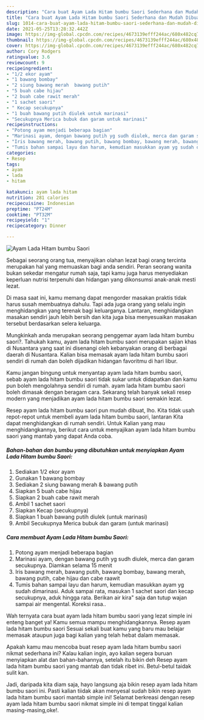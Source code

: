 ```yaml
---
description: "Cara buat Ayam Lada Hitam bumbu Saori Sederhana dan Mudah Dibuat"
title: "Cara buat Ayam Lada Hitam bumbu Saori Sederhana dan Mudah Dibuat"
slug: 1014-cara-buat-ayam-lada-hitam-bumbu-saori-sederhana-dan-mudah-dibuat
date: 2021-05-25T13:28:32.442Z
image: https://img-global.cpcdn.com/recipes/4673139efff244ac/680x482cq70/ayam-lada-hitam-bumbu-saori-foto-resep-utama.jpg
thumbnail: https://img-global.cpcdn.com/recipes/4673139efff244ac/680x482cq70/ayam-lada-hitam-bumbu-saori-foto-resep-utama.jpg
cover: https://img-global.cpcdn.com/recipes/4673139efff244ac/680x482cq70/ayam-lada-hitam-bumbu-saori-foto-resep-utama.jpg
author: Cory Rodgers
ratingvalue: 3.6
reviewcount: 9
recipeingredient:
- "1/2 ekor ayam"
- "1 bawang bombay"
- "2 siung bawang merah  bawang putih"
- "5 buah cabe hijau"
- "2 buah cabe rawit merah"
- "1 sachet saori"
- " Kecap secukupnya"
- "1 buah bawang putih diulek untuk marinasi"
- "Secukupnya Merica bubuk dan garam untuk marinasi"
recipeinstructions:
- "Potong ayam menjadi beberapa bagian"
- "Marinasi ayam, dengan bawang putih yg sudh diulek, merca dan garam secukupnya. Diamkan selama 15 menit"
- "Iris bawang merah, bawang putih, bawang bombay, bawang merah, bawang putih, cabe hijau dan cabe raawit"
- "Tumis bahan sampai layu dan harum, kemudian masukkan ayam yg sudah dimarinasi. Aduk sampai rata, masukan 1 sachet saori dan kecap secukupnya, aduk hingga rata. Berikan air kira&#34; saja dan tutup wajan sampai air mengental. Koreksi rasa.."
categories:
- Resep
tags:
- ayam
- lada
- hitam

katakunci: ayam lada hitam 
nutrition: 281 calories
recipecuisine: Indonesian
preptime: "PT24M"
cooktime: "PT32M"
recipeyield: "1"
recipecategory: Dinner

---
```



![Ayam Lada Hitam bumbu Saori](https://img-global.cpcdn.com/recipes/4673139efff244ac/680x482cq70/ayam-lada-hitam-bumbu-saori-foto-resep-utama.jpg)

Sebagai seorang orang tua, menyajikan olahan lezat bagi orang tercinta merupakan hal yang memuaskan bagi anda sendiri. Peran seorang  wanita bukan sekedar mengatur rumah saja, tapi kamu juga harus menyediakan keperluan nutrisi terpenuhi dan hidangan yang dikonsumsi anak-anak mesti lezat.

Di masa  saat ini, kamu memang dapat mengorder masakan praktis tidak harus susah membuatnya dahulu. Tapi ada juga orang yang selalu ingin menghidangkan yang terenak bagi keluarganya. Lantaran, menghidangkan masakan sendiri jauh lebih bersih dan kita juga bisa menyesuaikan masakan tersebut berdasarkan selera keluarga. 



Mungkinkah anda merupakan seorang penggemar ayam lada hitam bumbu saori?. Tahukah kamu, ayam lada hitam bumbu saori merupakan sajian khas di Nusantara yang saat ini disenangi oleh kebanyakan orang di berbagai daerah di Nusantara. Kalian bisa memasak ayam lada hitam bumbu saori sendiri di rumah dan boleh dijadikan hidangan favoritmu di hari libur.

Kamu jangan bingung untuk menyantap ayam lada hitam bumbu saori, sebab ayam lada hitam bumbu saori tidak sukar untuk didapatkan dan kamu pun boleh mengolahnya sendiri di rumah. ayam lada hitam bumbu saori boleh dimasak dengan beragam cara. Sekarang telah banyak sekali resep modern yang menjadikan ayam lada hitam bumbu saori semakin lezat.

Resep ayam lada hitam bumbu saori pun mudah dibuat, lho. Kita tidak usah repot-repot untuk membeli ayam lada hitam bumbu saori, lantaran Kita dapat menghidangkan di rumah sendiri. Untuk Kalian yang mau menghidangkannya, berikut cara untuk menyajikan ayam lada hitam bumbu saori yang mantab yang dapat Anda coba.

<!--inarticleads1-->

##### Bahan-bahan dan bumbu yang dibutuhkan untuk menyiapkan Ayam Lada Hitam bumbu Saori:

1. Sediakan 1/2 ekor ayam
1. Gunakan 1 bawang bombay
1. Sediakan 2 siung bawang merah &amp; bawang putih
1. Siapkan 5 buah cabe hijau
1. Siapkan 2 buah cabe rawit merah
1. Ambil 1 sachet saori
1. Siapkan  Kecap (secukupnya)
1. Siapkan 1 buah bawang putih diulek (untuk marinasi)
1. Ambil Secukupnya Merica bubuk dan garam (untuk marinasi)




<!--inarticleads2-->

##### Cara membuat Ayam Lada Hitam bumbu Saori:

1. Potong ayam menjadi beberapa bagian
1. Marinasi ayam, dengan bawang putih yg sudh diulek, merca dan garam secukupnya. Diamkan selama 15 menit
1. Iris bawang merah, bawang putih, bawang bombay, bawang merah, bawang putih, cabe hijau dan cabe raawit
1. Tumis bahan sampai layu dan harum, kemudian masukkan ayam yg sudah dimarinasi. Aduk sampai rata, masukan 1 sachet saori dan kecap secukupnya, aduk hingga rata. Berikan air kira&#34; saja dan tutup wajan sampai air mengental. Koreksi rasa..




Wah ternyata cara buat ayam lada hitam bumbu saori yang lezat simple ini enteng banget ya! Kamu semua mampu menghidangkannya. Resep ayam lada hitam bumbu saori Sesuai sekali buat kamu yang baru mau belajar memasak ataupun juga bagi kalian yang telah hebat dalam memasak.

Apakah kamu mau mencoba buat resep ayam lada hitam bumbu saori nikmat sederhana ini? Kalau kalian ingin, ayo kalian segera buruan menyiapkan alat dan bahan-bahannya, setelah itu bikin deh Resep ayam lada hitam bumbu saori yang mantab dan tidak ribet ini. Betul-betul taidak sulit kan. 

Jadi, daripada kita diam saja, hayo langsung aja bikin resep ayam lada hitam bumbu saori ini. Pasti kalian tiidak akan menyesal sudah bikin resep ayam lada hitam bumbu saori mantab simple ini! Selamat berkreasi dengan resep ayam lada hitam bumbu saori nikmat simple ini di tempat tinggal kalian masing-masing,oke!.

